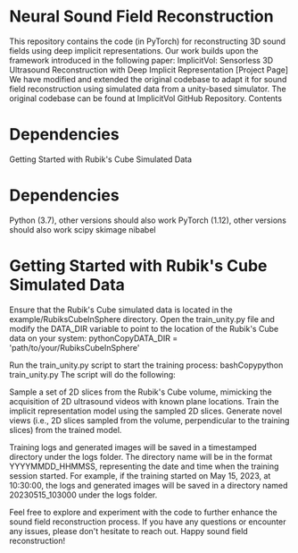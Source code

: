 # Neural Sound Field Reconstruction
This repository contains the code (in PyTorch) for reconstructing 3D sound fields using deep implicit representations. Our work builds upon the framework introduced in the following paper:
ImplicitVol: Sensorless 3D Ultrasound Reconstruction with Deep Implicit Representation [Project Page]
We have modified and extended the original codebase to adapt it for sound field reconstruction using simulated data from a unity-based simulator. The original codebase can be found at ImplicitVol GitHub Repository.
Contents

# Dependencies
Getting Started with Rubik's Cube Simulated Data

# Dependencies

Python (3.7), other versions should also work
PyTorch (1.12), other versions should also work
scipy
skimage
nibabel

# Getting Started with Rubik's Cube Simulated Data

Ensure that the Rubik's Cube simulated data is located in the example/RubiksCubeInSphere directory.
Open the train_unity.py file and modify the DATA_DIR variable to point to the location of the Rubik's Cube data on your system:
pythonCopyDATA_DIR = 'path/to/your/RubiksCubeInSphere'

Run the train_unity.py script to start the training process:
bashCopypython train_unity.py
The script will do the following:

Sample a set of 2D slices from the Rubik's Cube volume, mimicking the acquisition of 2D ultrasound videos with known plane locations.
Train the implicit representation model using the sampled 2D slices.
Generate novel views (i.e., 2D slices sampled from the volume, perpendicular to the training slices) from the trained model.


Training logs and generated images will be saved in a timestamped directory under the logs folder. The directory name will be in the format YYYYMMDD_HHMMSS, representing the date and time when the training session started.
For example, if the training started on May 15, 2023, at 10:30:00, the logs and generated images will be saved in a directory named 20230515_103000 under the logs folder.

Feel free to explore and experiment with the code to further enhance the sound field reconstruction process.
If you have any questions or encounter any issues, please don't hesitate to reach out.
Happy sound field reconstruction!
